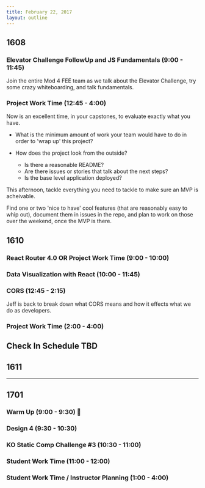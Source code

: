 ```yaml
---
title: February 22, 2017
layout: outline
---
```


## 1608

### Elevator Challenge FollowUp and JS Fundamentals (9:00 - 11:45)

Join the entire Mod 4 FEE team as we talk about the Elevator Challenge, try some crazy whiteboarding, and talk fundamentals.

### Project Work Time (12:45 - 4:00)

Now is an excellent time, in your capstones, to evaluate exactly what you have.

- What is the minimum amount of work your team would have to do in order to 'wrap up' this project?

- How does the project look from the outside?
  - Is there a reasonable README?
  - Are there issues or stories that talk about the next steps?
  - Is the base level application deployed?

This afternoon, tackle everything you need to tackle to make sure an MVP is acheivable.

Find one or two 'nice to have' cool features (that are reasonably easy to whip out), document them in issues in the repo, and plan to work on those over the weekend, once the MVP is there.

## 1610

### React Router 4.0 OR Project Work Time (9:00 - 10:00)

### Data Visualization with React (10:00 - 11:45)  

### CORS (12:45 - 2:15)

Jeff is back to break down what CORS means and how it effects what we do as developers.

### Project Work Time (2:00 - 4:00)  

Check In Schedule TBD   
--------------------------------------------

## 1611

--------------------------------------------

## 1701

### Warm Up (9:00 - 9:30) :muscle:

### Design 4 (9:30 - 10:30)

### KO Static Comp Challenge #3 (10:30 - 11:00)

### Student Work Time (11:00 - 12:00)

### Student Work Time / Instructor Planning (1:00 - 4:00)
